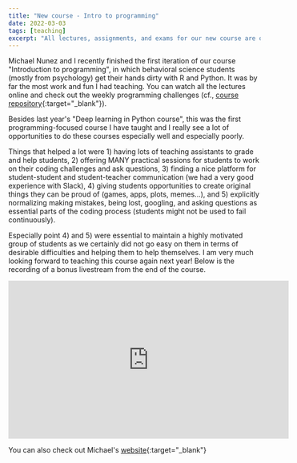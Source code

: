 ```yaml
---
title: "New course - Intro to programming"
date: 2022-03-03
tags: [teaching]
excerpt: "All lectures, assignments, and exams for our new course are online"
---
```


Michael Nunez and I recently finished the first iteration of our course "Introduction to programming", in which behavioral science students (mostly from psychology) get their hands dirty with R and Python.
It was by far the most work and fun I had teaching. You can watch all the lectures online and check out the weekly programming challenges (cf., [course repository](https://github.com/mdnunez/PIPS_course){:target="_blank"}).

Besides last year's "Deep learning in Python course", this was the first programming-focused course I have taught and I really see a lot of opportunities to do these courses especially well and especially poorly. 

Things that helped a lot were 1) having lots of teaching assistants to grade and help students, 2) offering MANY practical sessions for students to work on their coding challenges and ask questions, 3) finding a nice platform for student-student and student-teacher communication (we had a very good experience with Slack), 4) giving students opportunities to create original things they can be proud of (games, apps, plots, memes...), and 5) explicitly normalizing making mistakes, being lost, googling, and asking questions as essential parts of the coding process (students might not be used to fail continuously). 

Especially point 4) and 5) were essential to maintain a highly motivated group of students as we certainly did not go easy on them in terms of desirable difficulties and helping them to help themselves.
I am very much looking forward to teaching this course again next year! 
Below is the recording of a bonus livestream from the end of the course.

<iframe width="560" height="315" src="https://www.youtube.com/embed/zJ5PHDfxjjw" frameborder="0" allow="autoplay; encrypted-media" allowfullscreen></iframe>

You can also check out Michael's [website](https://www.michaeldnunez.com/){:target="_blank"}